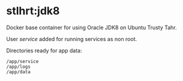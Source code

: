 stlhrt:jdk8
=========================

Docker base container for using Oracle JDK8 on Ubuntu Trusty Tahr.

User _service_ added for running services as non root.

Directories ready for app data:
```
/app/service
/app/logs
/app/data
```